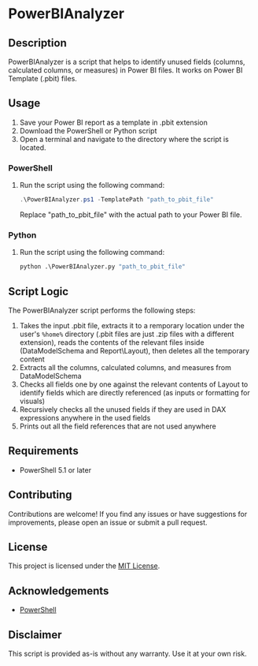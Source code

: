 # PowerBIAnalyzer

## Description
PowerBIAnalyzer is a script that helps to identify unused fields (columns, calculated columns, or measures) in Power BI files. It works on Power BI Template (.pbit) files.

## Usage
1. Save your Power BI report as a template in .pbit extension
1. Download the PowerShell or Python script
1. Open a terminal and navigate to the directory where the script is located.
### PowerShell
1. Run the script using the following command:
    ```powershell
    .\PowerBIAnalyzer.ps1 -TemplatePath "path_to_pbit_file"
    ```
    Replace "path_to_pbit_file" with the actual path to your Power BI file.

### Python
1. Run the script using the following command:
    ```python
    python .\PowerBIAnalyzer.py "path_to_pbit_file"
    ```

## Script Logic
The PowerBIAnalyzer script performs the following steps:

1. Takes the input .pbit file, extracts it to a remporary location under the user's `%home%` directory (.pbit files are just .zip files with a different extension), reads the contents of the relevant files inside (DataModelSchema and Report\Layout), then deletes all the temporary content
2. Extracts all the columns, calculated columns, and measures from DataModelSchema
3. Checks all fields one by one against the relevant contents of Layout to identify fields which are directly referenced (as inputs or formatting for visuals)
4. Recursively checks all the unused fields if they are used in DAX expressions anywhere in the used fields
5. Prints out all the field references that are not used anywhere

## Requirements
- PowerShell 5.1 or later

## Contributing
Contributions are welcome! If you find any issues or have suggestions for improvements, please open an issue or submit a pull request.

## License
This project is licensed under the [MIT License](https://opensource.org/license/mit).

## Acknowledgements
- [PowerShell](https://github.com/PowerShell/PowerShell)

## Disclaimer
This script is provided as-is without any warranty. Use it at your own risk.
